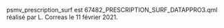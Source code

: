 psmv_prescription_surf est 67482_PRESCRIPTION_SURF_DATAPPRO3.qml réalisé par L. Correas le 11 février 2021.
